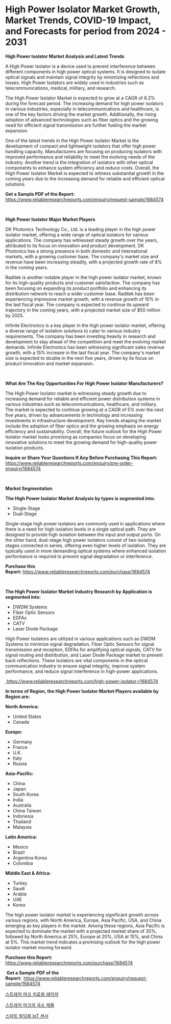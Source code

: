 <p><h1>High Power Isolator Market Growth, Market Trends, COVID-19 Impact, and Forecasts for period from 2024 - 2031</h1></p><p><strong>High Power Isolator Market Analysis and Latest Trends</strong></p>
<p><p>A High Power Isolator is a device used to prevent interference between different components in high power optical systems. It is designed to isolate optical signals and maintain signal integrity by minimizing reflections and losses. High Power Isolators are widely used in industries such as telecommunications, medical, military, and research.</p><p>The High Power Isolator Market is expected to grow at a CAGR of 8.2% during the forecast period. The increasing demand for high power isolators in various industries, especially in telecommunications and healthcare, is one of the key factors driving the market growth. Additionally, the rising adoption of advanced technologies such as fiber optics and the growing need for efficient signal transmission are further fueling the market expansion.</p><p>One of the latest trends in the High Power Isolator Market is the development of compact and lightweight isolators that offer high power handling capacity. Manufacturers are focusing on producing isolators with improved performance and reliability to meet the evolving needs of the industry. Another trend is the integration of isolators with other optical components to enhance system efficiency and reduce costs. Overall, the High Power Isolator Market is expected to witness substantial growth in the coming years due to the increasing demand for reliable and efficient optical solutions.</p></p>
<p><strong>Get a Sample PDF of the Report:&nbsp;</strong> <a href="https://www.reliableresearchreports.com/enquiry/request-sample/1684574">https://www.reliableresearchreports.com/enquiry/request-sample/1684574</a></p>
<p>&nbsp;</p>
<p><strong>High Power Isolator Major Market Players</strong></p>
<p><p>DK Photonics Technology Co., Ltd. is a leading player in the high power isolator market, offering a wide range of optical isolators for various applications. The company has witnessed steady growth over the years, attributed to its focus on innovation and product development. DK Photonics has a strong presence in both domestic and international markets, with a growing customer base. The company's market size and revenue have been increasing steadily, with a projected growth rate of 8% in the coming years.</p><p>Raditek is another notable player in the high power isolator market, known for its high-quality products and customer satisfaction. The company has been focusing on expanding its product portfolio and enhancing its distribution network to reach a wider customer base. Raditek has been experiencing impressive market growth, with a revenue growth of 10% in the last fiscal year. The company is expected to continue its upward trajectory in the coming years, with a projected market size of $50 million by 2025.</p><p>Infinite Electronics is a key player in the high power isolator market, offering a diverse range of isolation solutions to cater to various industry requirements. The company has been investing heavily in research and development to stay ahead of the competition and meet the evolving market demands. Infinite Electronics has been witnessing significant sales revenue growth, with a 15% increase in the last fiscal year. The company's market size is expected to double in the next five years, driven by its focus on product innovation and market expansion.</p></p>
<p>&nbsp;</p>
<p><strong>What Are The Key Opportunities For High Power Isolator Manufacturers?</strong></p>
<p><p>The High Power Isolator market is witnessing steady growth due to increasing demand for reliable and efficient power distribution systems in various industries such as telecommunications, healthcare, and military. The market is expected to continue growing at a CAGR of 5% over the next five years, driven by advancements in technology and increasing investments in infrastructure development. Key trends shaping the market include the adoption of fiber optics and the growing emphasis on energy efficiency and sustainability. Overall, the future outlook for the High Power Isolator market looks promising as companies focus on developing innovative solutions to meet the growing demand for high-quality power isolation products.</p></p>
<p><strong>Inquire or Share Your Questions If Any Before Purchasing This Report:</strong> <a href="https://www.reliableresearchreports.com/enquiry/pre-order-enquiry/1684574">https://www.reliableresearchreports.com/enquiry/pre-order-enquiry/1684574</a></p>
<p>&nbsp;</p>
<p><strong>Market Segmentation</strong></p>
<p><strong>The High Power Isolator Market Analysis by types is segmented into:</strong></p>
<p><ul><li>Single-Stage</li><li>Dual-Stage</li></ul></p>
<p><p>Single-stage high power isolators are commonly used in applications where there is a need for high isolation levels in a single optical path. They are designed to provide high isolation between the input and output ports. On the other hand, dual-stage high power isolators consist of two isolating stages connected in series, offering even higher levels of isolation. They are typically used in more demanding optical systems where enhanced isolation performance is required to prevent signal degradation or interference.</p></p>
<p><strong>Purchase this Report:&nbsp;</strong><a href="https://www.reliableresearchreports.com/purchase/1684574">https://www.reliableresearchreports.com/purchase/1684574</a></p>
<p>&nbsp;</p>
<p><strong>The High Power Isolator Market Industry Research by Application is segmented into:</strong></p>
<p><ul><li>DWDM Systems</li><li>Fiber Optic Sensors</li><li>EDFAs</li><li>CATV</li><li>Laser Diode Package</li></ul></p>
<p><p>High Power Isolators are utilized in various applications such as DWDM Systems to minimize signal degradation, Fiber Optic Sensors for signal transmission and reception, EDFAs for amplifying optical signals, CATV for signal routing and distribution, and Laser Diode Package market to prevent back reflections. These isolators are vital components in the optical communication industry to ensure signal integrity, improve system performance, and reduce signal interference in high-power applications.</p></p>
<p><a href="https://www.reliableresearchreports.com/high-power-isolator-r1684574">&nbsp;https://www.reliableresearchreports.com/high-power-isolator-r1684574</a></p>
<p><strong>In terms of Region, the High Power Isolator Market Players available by Region are:</strong></p>
<p>
    <p> <strong> North America: </strong>
        <ul>
            <li>United States</li>
            <li>Canada</li>
        </ul>
        </p> 
    <p> <strong> Europe: </strong>
        <ul>
            <li>Germany</li>
            <li>France</li>
            <li>U.K.</li>
            <li>Italy</li>
            <li>Russia</li>
        </ul>
        </p> 
    <p> <strong> Asia-Pacific: </strong>
        <ul>
            <li>China</li>
            <li>Japan</li>
            <li>South Korea</li>
            <li>India</li>
            <li>Australia</li>
            <li>China Taiwan</li>
            <li>Indonesia</li>
            <li>Thailand</li>
            <li>Malaysia</li>
        </ul>
        </p> 
    <p> <strong> Latin America: </strong>
        <ul>
            <li>Mexico</li>
            <li>Brazil</li>
            <li>Argentina Korea</li>
            <li>Colombia</li>
        </ul>
        </p> 
    <p> <strong> Middle East & Africa: </strong>
        <ul>
            <li>Turkey</li>
            <li>Saudi</li>
            <li>Arabia</li>
            <li>UAE</li>
            <li>Korea</li>
        </ul>
    </p>
    </p>
<p><p>The high power isolator market is experiencing significant growth across various regions, with North America, Europe, Asia Pacific, USA, and China emerging as key players in the market. Among these regions, Asia Pacific is expected to dominate the market with a projected market share of 35%, followed by North America at 25%, Europe at 20%, USA at 15%, and China at 5%. This market trend indicates a promising outlook for the high power isolator market moving forward.</p></p>
<p><strong>Purchase this Report: </strong><a href="https://www.reliableresearchreports.com/purchase/1684574">https://www.reliableresearchreports.com/purchase/1684574</a></p>
<p>&nbsp;<strong>Get a Sample PDF of the Report:&nbsp;&nbsp;</strong><a href="https://www.reliableresearchreports.com/enquiry/request-sample/1684574">https://www.reliableresearchreports.com/enquiry/request-sample/1684574</a></p>
<p><strong></strong></p>
<p><p><a href="https://github.com/johneahan44556754/Market-Research-Report-List-1/blob/main/1101957105630.md">스트레치 마크 치료용 레이저</a></p><p><a href="https://github.com/rahat-gis/Market-Research-Report-List-1/blob/main/7389524105629.md">스트레치 마크의 국소 제품</a></p><p><a href="https://medium.com/@eloisadavis47/%EC%8A%A4%EB%A7%88%ED%8A%B8-%EB%B9%8C%EB%94%A9%EC%9D%84-%EC%9C%84%ED%95%9C-iot-%EC%84%BC%EC%84%9C-%EC%8B%9C%EC%9E%A5-%EA%B7%9C%EB%AA%A8-%EC%8B%9C%EC%9E%A5-%EC%A0%84%EB%A7%9D-%EB%B0%8F-%EC%8B%9C%EC%9E%A5-%EC%98%88%EC%B8%A1-2024%EB%85%84%EB%B6%80%ED%84%B0-2031%EB%85%84-412afad90614">스마트 빌딩용 IoT 센서</a></p></p>